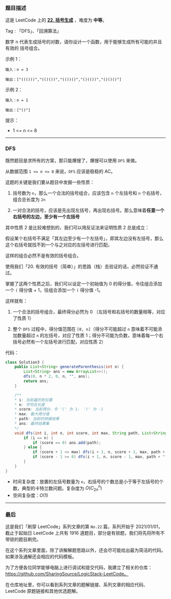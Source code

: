 ### 题目描述

这是 LeetCode 上的 **[22. 括号生成](https://leetcode-cn.com/problems/generate-parentheses/solution/shua-chuan-lc-dfs-jie-fa-by-ac_oier-nknl/)** ，难度为 **中等**。

Tag : 「DFS」、「回溯算法」



数字 n 代表生成括号的对数，请你设计一个函数，用于能够生成所有可能的并且 有效的 括号组合。


示例 1：
```
输入：n = 3

输出：["((()))","(()())","(())()","()(())","()()()"]
```
示例 2：
```
输入：n = 1

输出：["()"]
```

提示：
* 1 <= n <= 8

---

### DFS

既然题目是求所有的方案，那只能爆搜了，爆搜可以使用 `DFS` 来做。

从数据范围 `1 <= n <= 8` 来说，`DFS` 应该是稳稳的 AC。

这题的关键是我们要从题目中发掘一些性质：

1. 括号数为 `n`，那么一个合法的括号组合，应该包含 `n` 个左括号和 `n` 个右括号，组合总长度为 `2n`

2. 一对合法的括号，应该是先出现左括号，再出现右括号。那么意味着**任意一个右括号的左边，至少有一个左括号**

其中性质 2 是比较难想到的，我们可以用反证法来证明性质 2 总是成立：

假设某个右括号不满足「其左边至少有一个左括号」，即其左边没有左括号，那么这个右括号就找不到一个与之对应的左括号进行匹配。

这样的组合必然不是有效的括号组合。

使用我们「20. 有效的括号（简单）」的思路（栈）去验证的话，必然验证不通过。

掌握了这两个性质之后，我们可以设定一个初始值为 0 的得分值，令往组合添加一个 `(` 得分值 + 1，往组合添加一个 `)` 得分值 -1。

这样就有：

1. 一个合法的括号组合，最终得分必然为 0 （左括号和右括号的数量相等，对应了性质 1）

2. 整个 `DFS` 过程中，得分值范围在 `[0, n]`（得分不可能超过 `n` 意味着不可能添加数量超过 `n` 的左括号，对应了性质 1；得分不可能为负数，意味着每一个右括号必然有一个左括号进行匹配，对应性质 2）

代码：
```Java []
class Solution3 {
    public List<String> generateParenthesis(int n) {
        List<String> ans = new ArrayList<>();
        dfs(0, n * 2, 0, n, "", ans);
        return ans;
    }

    /**
    * i: 当前遍历到位置
    * n: 字符总长度
    * score: 当前得分，令 '(' 为 1， ')' 为 -1
    * max: 最大得分值
    * path: 当前的拼接结果
    * ans: 最终结果集
    */
    void dfs(int i, int n, int score, int max, String path, List<String> ans) {
        if (i == n) {
            if (score == 0) ans.add(path);
        } else {
            if (score + 1 <= max) dfs(i + 1, n, score + 1, max, path + "(", ans);
            if (score - 1 >= 0) dfs(i + 1, n, score - 1, max, path + ")", ans);
        }
    }
}
```
* 时间复杂度：放置的左括号数量为 `n`，右括号的个数总是小于等于左括号的个数，典型的卡特兰数问题。复杂度为 $O(C_{2n}^n)$ 
* 空间复杂度：$O(1)$

---

### 最后

这是我们「刷穿 LeetCode」系列文章的第 `No.22` 篇，系列开始于 2021/01/01，截止于起始日 LeetCode 上共有 1916 道题目，部分是有锁题，我们将先将所有不带锁的题目刷完。

在这个系列文章里面，除了讲解解题思路以外，还会尽可能给出最为简洁的代码。如果涉及通解还会相应的代码模板。

为了方便各位同学能够电脑上进行调试和提交代码，我建立了相关的仓库：https://github.com/SharingSource/LogicStack-LeetCode。

在仓库地址里，你可以看到系列文章的题解链接、系列文章的相应代码、LeetCode 原题链接和其他优选题解。

